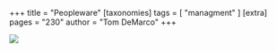 +++
title = "Peopleware"
[taxonomies]
tags = [ "managment" ]
[extra]
pages = "230"
author = "Tom DeMarco"
+++

<a target="_blank"  href="https://www.amazon.de/gp/product/0321934113/ref=as_li_tl?ie=UTF8&camp=1638&creative=6742&creativeASIN=0321934113&linkCode=as2&tag=chemaclass-21&linkId=a10213bcc6a915c2ead790941a89dea2"><img border="0" src="//ws-eu.amazon-adsystem.com/widgets/q?_encoding=UTF8&MarketPlace=DE&ASIN=0321934113&ServiceVersion=20070822&ID=AsinImage&WS=1&Format=_SL250_&tag=chemaclass-21" ></a>

<!-- more -->
